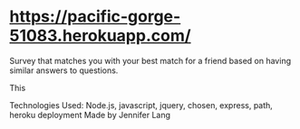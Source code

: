 # https://pacific-gorge-51083.herokuapp.com/

Survey that matches you with your best match for a friend based on having similar answers to questions.

This 

Technologies Used:  Node.js, javascript, jquery, chosen, express, path, heroku deployment
Made by Jennifer Lang
